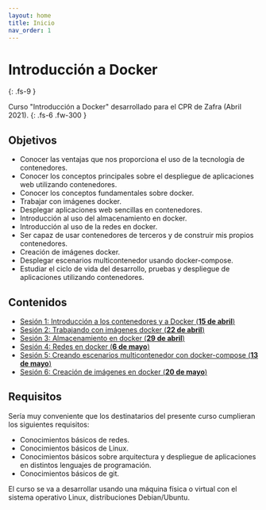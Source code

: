 ```yaml
---
layout: home
title: Inicio
nav_order: 1
---
```


# Introducción a Docker
{: .fs-9 }

Curso "Introducción a Docker" desarrollado para el CPR de Zafra (Abril 2021).
{: .fs-6 .fw-300 }

## Objetivos

* Conocer las ventajas que nos proporciona el uso de la tecnología de contenedores.
* Conocer los conceptos principales sobre el despliegue de aplicaciones web utilizando contenedores.
* Conocer los conceptos fundamentales sobre docker.
* Trabajar con imágenes docker.
* Desplegar aplicaciones web sencillas en contenedores.
* Introducción al uso del almacenamiento en docker.
* Introducción al uso de la redes en docker.
* Ser capaz de usar contenedores de terceros y de construir mis propios contenedores.    
* Creación de imágenes docker.
* Desplegar escenarios multicontenedor usando docker-compose.
* Estudiar el ciclo de vida del desarrollo, pruebas y despliegue de aplicaciones utilizando contenedores.

## Contenidos

* [Sesión 1: Introducción a los contenedores y a Docker (**15 de abril**)](sesion1)
* [Sesión 2: Trabajando con imágenes docker (**22 de abril**)](sesion2)
* [Sesión 3: Almacenamiento en docker (**29 de abril**)](sesion3)
* [Sesión 4: Redes en docker (**6 de mayo**)](sesion4)
* [Sesión 5: Creando escenarios multicontenedor con docker-compose (**13 de mayo**)](sesion5)
* [Sesión 6: Creación de imágenes en docker (**20 de mayo**)](sesion6)

## Requisitos

Sería muy conveniente que los destinatarios del presente curso cumplieran los siguientes requisitos:

* Conocimientos básicos de redes.
* Conocimientos básicos de Linux.
* Conocimientos básicos sobre arquitectura y despliegue de aplicaciones en distintos lenguajes de programación.
* Conocimientos básicos de git.

El curso se va a desarrollar usando una máquina física o virtual con el sistema operativo Linux, distribuciones Debian/Ubuntu.
